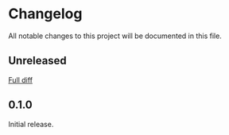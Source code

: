 # Changelog

All notable changes to this project will be documented in this file.

## Unreleased

[Full diff](https://github.com/ybiquitous/aufgaben/compare/0.1.0...HEAD)

## 0.1.0

Initial release.
